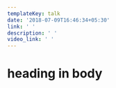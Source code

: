 ```yaml
---
templateKey: talk
date: '2018-07-09T16:46:34+05:30'
link: ' '
description: ' '
video_link: ' '
---
```

# heading in body
